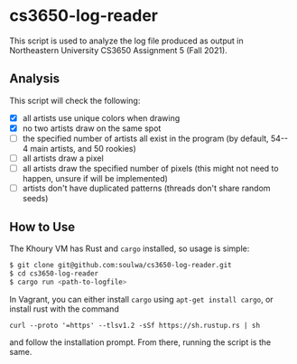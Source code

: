 # cs3650-log-reader
This script is used to analyze the log file produced as output in Northeastern University CS3650 Assignment 5 (Fall 2021).

## Analysis

This script will check the following:
- [x] all artists use unique colors when drawing
- [x] no two artists draw on the same spot
- [ ] the specified number of artists all exist in the program (by default, 54-- 4 main artists, and 50 rookies)
- [ ] all artists draw a pixel
- [ ] all artists draw the specified number of pixels (this might not need to happen, unsure if will be implemented) 
- [ ] artists don't have duplicated patterns (threads don't share random seeds)

## How to Use

The Khoury VM has Rust and `cargo` installed, so usage is simple:
```bash
$ git clone git@github.com:soulwa/cs3650-log-reader.git
$ cd cs3650-log-reader
$ cargo run <path-to-logfile>
```
In Vagrant, you can either install `cargo` using `apt-get install cargo`, or install rust with the command

`curl --proto '=https' --tlsv1.2 -sSf https://sh.rustup.rs | sh`

and follow the installation prompt. From there, running the script is the same.
